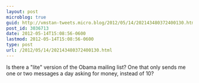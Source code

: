 ```yaml
---
layout: post
microblog: true
guid: http://vmstan-tweets.micro.blog/2012/05/14/202143480372400130.html
post_id: 3036713
date: 2012-05-14T15:08:56-0600
lastmod: 2012-05-14T15:08:56-0600
type: post
url: /2012/05/14/202143480372400130.html
---
```

Is there a "lite" version of the Obama mailing list? One that only sends me one or two messages a day asking for money, instead of 10?

